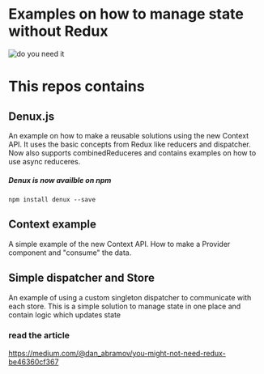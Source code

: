 # Examples on how to manage state without Redux

![do you need it](https://github.com/ddennis/simple-store/blob/master/do_you_need_redux.jpg)


# This repos contains

## Denux.js
An example on how to make a reusable solutions using the new Context API. It uses the basic concepts from Redux like reducers and dispatcher.
Now also supports combinedReduceres and contains examples on how to use async reduceres.

##### Denux is now availble on npm
    npm install denux --save

## Context example
A simple example of the new Context API. How to make a Provider component and "consume" the data.


## Simple dispatcher and Store
An example of using a custom singleton dispatcher to communicate with each store.
This is a simple solution to manage state in one place and contain logic  which updates state


### read the article 
https://medium.com/@dan_abramov/you-might-not-need-redux-be46360cf367
